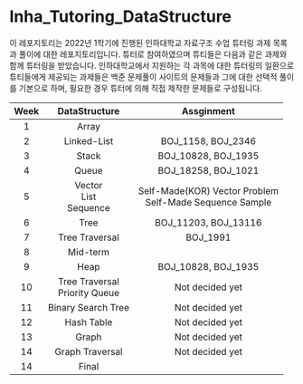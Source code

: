 # Inha_Tutoring_DataStructure

이 레포지토리는 2022년 1학기에 진행된 인하대학교 자료구조 수업 튜터링 과제 목록과 풀이에 대한 레포지토리입니다. 튜터로 참여하였으며 튜티들은 다음과 같은 과제와 함께 튜터링을 받았습니다.
인하대학교에서 지원하는 각 과목에 대한 튜터링의 일환으로 튜티들에게 제공되는 과제들은 백준 문제풀이 사이트의 문제들과 그에 대한 선택적 풀이를 기본으로 하며, 필요한 경우 튜터에 의해 직접 제작한 문제들로 구성됩니다.

|Week|DataStructure|Assginment|
|:---:|:---:|:---:|
|1|Array||
|2|Linked-List|BOJ_1158, BOJ_2346|
|3|Stack|BOJ_10828, BOJ_1935|
|4|Queue|BOJ_18258, BOJ_1021|
|5|Vector<br/>List<br/>Sequence<br/>|Self-Made(KOR) Vector Problem<br/>Self-Made Sequence Sample|
|6|Tree|BOJ_11203, BOJ_13116|
|7|Tree Traversal|BOJ_1991|
|8|Mid-term||
|9|Heap|BOJ_10828, BOJ_1935|
|10|Tree Traversal<br/>Priority Queue|Not decided yet|
|11|Binary Search Tree|Not decided yet|
|12|Hash Table|Not decided yet|
|13|Graph|Not decided yet|
|14|Graph Traversal|Not decided yet|
|14|Final||
